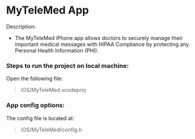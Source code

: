 # MyTeleMed App

Description:

 * The MyTeleMed iPhone app allows doctors to securely manage their important medical messages with HIPAA Compliance by protecting any Personal Health Information (PHI).


### Steps to run the project on local machine:

Open the following file:
> iOS/MyTeleMed.xcodeproj



### App config options:

The config file is located at:
> iOS/MyTeleMed/config.h


